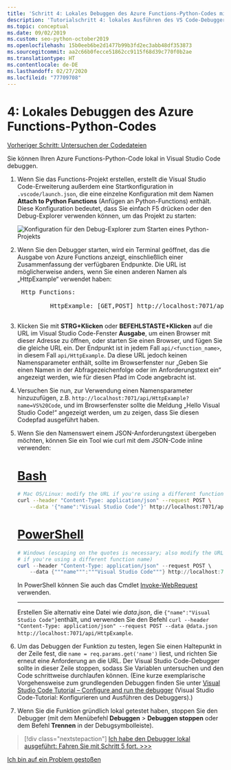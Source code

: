 ```yaml
---
title: 'Schritt 4: Lokales Debuggen des Azure Functions-Python-Codes mit VS Code'
description: 'Tutorialschritt 4: lokales Ausführen des VS Code-Debuggers, um Ihren Python-Code zu überprüfen'
ms.topic: conceptual
ms.date: 09/02/2019
ms.custom: seo-python-october2019
ms.openlocfilehash: 15b0eeb6be2d1477b99b3fd2ec3abb48df353873
ms.sourcegitcommit: aa2c66b0fecce51862cc9115f68d39c770f0b2ae
ms.translationtype: HT
ms.contentlocale: de-DE
ms.lasthandoff: 02/27/2020
ms.locfileid: "77709708"
---
```

# <a name="4-debug-the-azure-functions-python-code-locally"></a>4: Lokales Debuggen des Azure Functions-Python-Codes

[Vorheriger Schritt: Untersuchen der Codedateien](tutorial-vs-code-serverless-python-03.md)

Sie können Ihren Azure Functions-Python-Code lokal in Visual Studio Code debuggen.

1. Wenn Sie das Functions-Projekt erstellen, erstellt die Visual Studio Code-Erweiterung außerdem eine Startkonfiguration in `.vscode/launch.json`, die eine einzelne Konfiguration mit dem Namen **Attach to Python Functions** (Anfügen an Python-Functions) enthält. Diese Konfiguration bedeutet, dass Sie einfach F5 drücken oder den Debug-Explorer verwenden können, um das Projekt zu starten:

    ![Konfiguration für den Debug-Explorer zum Starten eines Python-Projekts](media/tutorial-vs-code-serverless-python/configuration-to-start-a-python-project-for-debugging.png)

1. Wenn Sie den Debugger starten, wird ein Terminal geöffnet, das die Ausgabe von Azure Functions anzeigt, einschließlich einer Zusammenfassung der verfügbaren Endpunkte. Die URL ist möglicherweise anders, wenn Sie einen anderen Namen als „HttpExample“ verwendet haben:

    <pre>
    Http Functions:

            HttpExample: [GET,POST] http://localhost:7071/api/HttpExample
    </pre>

1. Klicken Sie mit **STRG+Klicken** oder **BEFEHLSTASTE+Klicken** auf die URL im Visual Studio Code-Fenster **Ausgabe**, um einen Browser mit dieser Adresse zu öffnen, oder starten Sie einen Browser, und fügen Sie die gleiche URL ein. Der Endpunkt ist in jedem Fall `api/<function_name>`, in diesem Fall `api/HttpExample`. Da diese URL jedoch keinen Namensparameter enthält, sollte im Browserfenster nur „Geben Sie einen Namen in der Abfragezeichenfolge oder im Anforderungstext ein“ angezeigt werden, wie für diesen Pfad im Code angebracht ist.

1. Versuchen Sie nun, zur Verwendung einen Namensparameter hinzuzufügen, z.B. `http://localhost:7071/api/HttpExample?name=VS%20Code`, und im Browserfenster sollte die Meldung „Hello Visual Studio Code!“ angezeigt werden, um zu zeigen, dass Sie diesen Codepfad ausgeführt haben.

1. Wenn Sie den Namenswert einem JSON-Anforderungstext übergeben möchten, können Sie ein Tool wie curl mit dem JSON-Code inline verwenden:

    # <a name="bash"></a>[Bash](#tab/bash)

    ```bash
    # Mac OS/Linux: modify the URL if you're using a different function name
    curl --header "Content-Type: application/json" --request POST \
        --data '{"name":"Visual Studio Code"}' http://localhost:7071/api/HttpExample
    ```

    # <a name="powershell"></a>[PowerShell](#tab/powershell)

    ```powershell
    # Windows (escaping on the quotes is necessary; also modify the URL
    # if you're using a different function name)
    curl --header "Content-Type: application/json" --request POST \
        --data {"""name""":"""Visual Studio Code"""} http://localhost:7071/api/HttpExample
    ```

    In PowerShell können Sie auch das Cmdlet [Invoke-WebRequest](/powershell/module/microsoft.powershell.utility/invoke-webrequest?view=powershell-6) verwenden.

    ---

    Erstellen Sie alternativ eine Datei wie *data.json*, die `{"name":"Visual Studio Code"}`enthält, und verwenden Sie den Befehl `curl --header "Content-Type: application/json" --request POST --data @data.json http://localhost:7071/api/HttpExample`.

1. Um das Debuggen der Funktion zu testen, legen Sie einen Haltepunkt in der Zeile fest, die `name = req.params.get('name')` liest, und richten Sie erneut eine Anforderung an die URL. Der Visual Studio Code-Debugger sollte in dieser Zeile stoppen, sodass Sie Variablen untersuchen und den Code schrittweise durchlaufen können. (Eine kurze exemplarische Vorgehensweise zum grundlegenden Debuggen finden Sie unter [Visual Studio Code Tutorial – Configure and run the debugger](https://code.visualstudio.com/docs/python/python-tutorial#configure-and-run-the-debugger) (Visual Studio Code-Tutorial: Konfigurieren und Ausführen des Debuggers).)

1. Wenn Sie die Funktion gründlich lokal getestet haben, stoppen Sie den Debugger (mit dem Menübefehl **Debuggen** > **Debuggen stoppen** oder dem Befehl **Trennen** in der Debugsymbolleiste).

> [!div class="nextstepaction"]
> [Ich habe den Debugger lokal ausgeführt: Fahren Sie mit Schritt 5 fort. >>>](tutorial-vs-code-serverless-python-05.md)

[Ich bin auf ein Problem gestoßen](https://www.research.net/r/PWZWZ52?tutorial=vscode-functions-python&step=04-test-debug)
